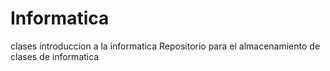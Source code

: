 # Informatica
clases introduccion a la informatica 
Repositorio para el almacenamiento de clases de informatica

